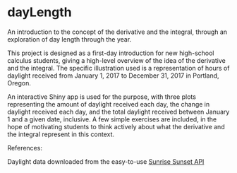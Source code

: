 # dayLength

An introduction to the concept of the derivative and the integral, through an exploration of day length through the year.

This project is designed as a first-day introduction for new high-school calculus students, giving a high-level overview of the idea of the derivative and the integral. The specific illustration used is a representation of hours of daylight received from January 1, 2017 to December 31, 2017 in Portland, Oregon.

An interactive Shiny app is used for the purpose, with three plots representing the amount of daylight received each day, the change in daylight received each day, and the total daylight received between January 1 and a given date, inclusive. A few simple exercises are included, in the hope of motivating students to think actively about what the derivative and the integral represent in this context.


References:

Daylight data downloaded from the easy-to-use [Sunrise Sunset API](https://sunrise-sunset.org/api)
